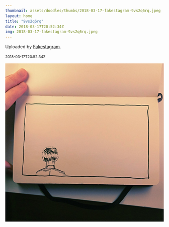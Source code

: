 ```yaml
---
thumbnail: assets/doodles/thumbs/2018-03-17-fakestagram-9vs2q6rq.jpeg
layout: home
title: "9vs2q6rq"
date: 2018-03-17T20:52:34Z
img: 2018-03-17-fakestagram-9vs2q6rq.jpeg
---
```


Uploaded by [Fakestagram](https://github.com/opyate/fakestagram).

<small>2018-03-17T20:52:34Z</small>

![Uploaded by Fakestagram](assets/doodles/original/2018-03-17-fakestagram-9vs2q6rq.jpeg)
